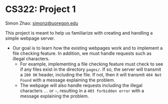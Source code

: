 # CS322: Project 1

Simon Zhao: simonz@uoregon.edu

This project is meant to help us familiarize with creating and handling a simple webpage server.

- Our goal is to learn how the existing webpages work and to implement a file checking feature. In addition, we must handle requests such as illegal characters. 
    - For example, implementing a file checking feature must check to see if any files exist in the directory `pages/`. If so, the server will transmit a `200 OK` header, including the file. If not, then it will transmit `404 Not Found` with a message explaining the problem.  
    - The webpage will also handle requests including the illegal characters `..` or `~`, resulting in a `403 forbidden error` with a message explaining the problem. 
